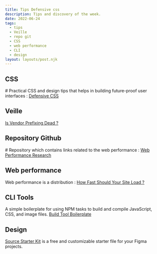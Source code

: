 ```yaml
---
title: Tips Defensive css
description: Tips and discovery of the week.
date: 2022-06-24
tags:
  - tips
  - Veille
  - repo git
  - CSS
  - web performance
  - CLI
  - design
layout: layouts/post.njk
---
```


## CSS

\# Practical CSS and design tips that helps in building future-proof user interfaces :
[Defensive CSS](https://defensivecss.dev/)

## Veille

[Is Vendor Prefixing Dead ?](https://css-tricks.com/is-vendor-prefixing-dead/)

## Repository Github

\# Repository which contains links related to the web performance :
[Web Performance Research](https://github.com/imteekay/web-performance-research)

## Web performance

Web performance is a distribution :
[How Fast Should Your Site Load ?](https://medium.com/firebase-developers/how-fast-should-your-site-load-cfb14be48e8b)

## CLI Tools

A simple boilerplate for using NPM tasks to build and compile JavaScript, CSS, and image files. [Build Tool Boilerplate](https://github.com/cferdinandi/build-tool-boilerplate)

## Design

[Source Starter Kit](https://www.figma.com/community/file/1121465690423787489) is a free and customizable starter file for your Figma projects.